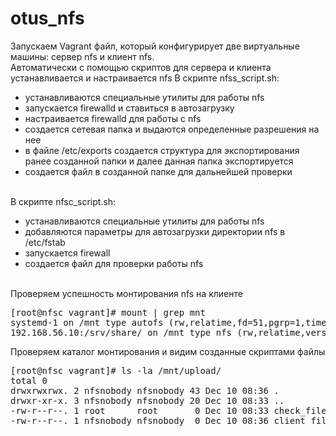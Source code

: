 # otus_nfs
Запускаем Vagrant файл, который конфигурирует две виртуальные машины:
cервер nfs и клиент nfs.<br>
Автоматически с помощью скриптов для сервера и клиента устанавливается и настраивается nfs
В скрипте nfss_script.sh: <br>
- устанавливаются специальные утилиты для работы nfs  <br>
- запускается firewalld и ставиться в автозагрузку  <br>
- настраивается firewalld для работы с nfs  <br>
- создается сетевая папка и выдаются определенные разрешения на нее  <br>
- в файле /etc/exports создается структура для экспортирования ранее созданной папки и далее данная папка экспортируется  <br>
- создается файл в созданной папке для дальнейшей проверки<br><br>

В скрипте nfsc_script.sh: <br>
- устанавливаются специальные утилиты для работы nfs  <br>
- добавляются параметры для автозагрузки директории nfs в /etc/fstab  <br>
- запускается firewall  <br>
- создается файл для проверки работы nfs  <br>  <br>

Проверяем успешность монтирования nfs на клиенте
<pre>[root@nfsc vagrant]# mount | grep mnt
systemd-1 on /mnt type autofs (rw,relatime,fd=51,pgrp=1,timeout=0,minproto=5,maxproto=5,direct,pipe_ino=28473)
192.168.56.10:/srv/share/ on /mnt type nfs (rw,relatime,vers=3,rsize=32768,wsize=32768,namlen=255,hard,proto=udp,timeo=11,retrans=3,sec=sys,mountaddr=192.168.56.10,mountvers=3,mountport=20048,mountproto=udp,local_lock=none,addr=192.168.56.10)
</pre>
Проверяем каталог монтирования и видим созданные скриптами файлы 
<pre>[root@nfsc vagrant]# ls -la /mnt/upload/
total 0
drwxrwxrwx. 2 nfsnobody nfsnobody 43 Dec 10 08:36 .
drwxr-xr-x. 3 nfsnobody nfsnobody 20 Dec 10 08:33 ..
-rw-r--r--. 1 root      root       0 Dec 10 08:33 check_file
-rw-r--r--. 1 nfsnobody nfsnobody  0 Dec 10 08:36 client_file
</pre>


